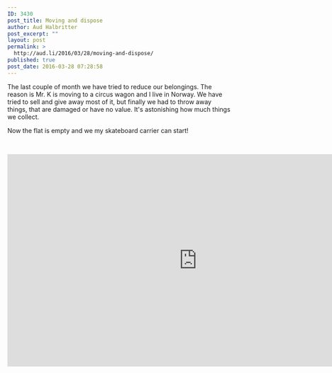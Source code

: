```yaml
---
ID: 3430
post_title: Moving and dispose
author: Aud Halbritter
post_excerpt: ""
layout: post
permalink: >
  http://aud.li/2016/03/28/moving-and-dispose/
published: true
post_date: 2016-03-28 07:28:58
---
```

The last couple of month we have tried to reduce our belongings. The reason is Mr. K is moving to a circus wagon and I live in Norway. We have tried to sell and give away most of it, but finally we had to throw away things, that are damaged or have no value. It's astonishing how much things we collect.

Now the flat is empty and we my skateboard carrier can start!

&nbsp;

<iframe src="https://www.youtube.com/embed/xWy3VOL3p78" width="854" height="480" frameborder="0" allowfullscreen="allowfullscreen"></iframe>